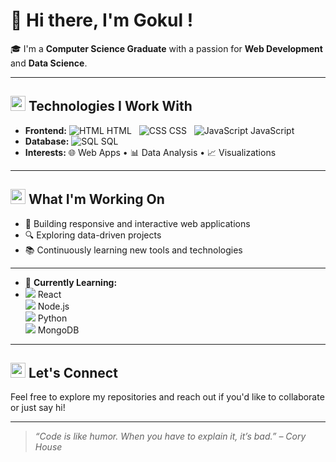 # 👋 Hi there, I'm Gokul !

🎓 I'm a **Computer Science Graduate** with a passion for **Web Development** and **Data Science**.

---

## <img src="https://img.icons8.com/color/48/000000/source-code.png" width="24"/> Technologies I Work With

- **Frontend:** ![HTML](https://img.icons8.com/color/24/html-5.png) HTML &nbsp; ![CSS](https://img.icons8.com/color/24/css3.png) CSS &nbsp; ![JavaScript](https://img.icons8.com/color/24/javascript.png) JavaScript  
- **Database:** ![SQL](https://img.icons8.com/ios-filled/24/000000/sql.png) SQL  
- **Interests:** 🌐 Web Apps • 📊 Data Analysis • 📈 Visualizations

---

## <img src="https://img.icons8.com/fluency/48/000000/rocket.png" width="24"/> What I'm Working On

- 🌟 Building responsive and interactive web applications  
- 🔍 Exploring data-driven projects  
- 📚 Continuously learning new tools and technologies  

---

- 📖 **Currently Learning:**
-  
  ![](https://img.icons8.com/officel/24/react.png) React  
  ![](https://img.icons8.com/color/24/nodejs.png) Node.js  
  ![](https://img.icons8.com/color/24/python.png) Python  
  ![](https://img.icons8.com/color/24/mongodb.png) MongoDB

---

## <img src="https://img.icons8.com/fluency/48/000000/mail.png" width="24"/> Let's Connect

Feel free to explore my repositories and reach out if you'd like to collaborate or just say hi!

---

> *“Code is like humor. When you have to explain it, it’s bad.” – Cory House*

